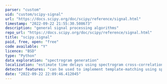 ```yaml
---
parser: "custom"
uid: "custom/scipy-signal"
url: "https://docs.scipy.org/doc/scipy/reference/signal.html"
timestamp: "2022-09-22 21:55:30.508673"
description: "general signal processing algorithms"
repo_url: "https://docs.scipy.org/doc/scipy/reference/signal.html"
title: "scipy.signal"
paid, free, open: "free"
code available: "Y"
licence: "BSD"
type: "Python"
data exploration: "spectrogram generation"
localization: "estimate time delays using spectrogram cross-correlation (scipy.signal.correlate)"
detector features: "can be used to implement template-matching using spectrogram cross-correlation"
date: "2022-09-22 22:09:46.412045"
---
```

